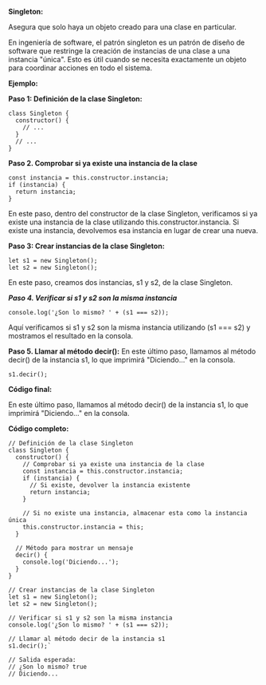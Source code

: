 **Singleton:**

Asegura que solo haya un objeto creado para una clase en particular.

En ingeniería de software, el patrón singleton es un patrón de diseño de software que restringe la creación de instancias de una clase a una instancia "única". Esto es útil cuando se necesita exactamente un objeto para coordinar acciones en todo el sistema.

**Ejemplo:**

**Paso 1: Definición de la clase Singleton:**

```
class Singleton {
  constructor() {
    // ...
  }
  // ...
}
```

**Paso 2. Comprobar si ya existe una instancia de la clase**

```
const instancia = this.constructor.instancia;
if (instancia) {
  return instancia;
}
```

En este paso, dentro del constructor de la clase Singleton, verificamos si ya existe una instancia de la clase utilizando this.constructor.instancia. Si existe una instancia, devolvemos esa instancia en lugar de crear una nueva.

**Paso 3: Crear instancias de la clase Singleton:**

```
let s1 = new Singleton();
let s2 = new Singleton();
```

En este paso, creamos dos instancias, s1 y s2, de la clase Singleton.

***Paso 4. Verificar si s1 y s2 son la misma instancia***

```
console.log('¿Son lo mismo? ' + (s1 === s2));
```

Aquí verificamos si s1 y s2 son la misma instancia utilizando (s1 === s2) y mostramos el resultado en la consola.

**Paso 5. Llamar al método decir():** En este último paso, llamamos al método decir() de la instancia s1, lo que imprimirá "Diciendo..." en la consola.

```
s1.decir();
```

**Código final:**

En este último paso, llamamos al método decir() de la instancia s1, lo que imprimirá "Diciendo..." en la consola.

**Código completo:**

```
// Definición de la clase Singleton
class Singleton {
  constructor() {
    // Comprobar si ya existe una instancia de la clase
    const instancia = this.constructor.instancia;
    if (instancia) {
      // Si existe, devolver la instancia existente
      return instancia;
    }
    
    // Si no existe una instancia, almacenar esta como la instancia única
    this.constructor.instancia = this;
  }
  
  // Método para mostrar un mensaje
  decir() {
    console.log('Diciendo...');
  }
}

// Crear instancias de la clase Singleton
let s1 = new Singleton();
let s2 = new Singleton();

// Verificar si s1 y s2 son la misma instancia
console.log('¿Son lo mismo? ' + (s1 === s2));

// Llamar al método decir de la instancia s1
s1.decir();`

// Salida esperada:
// ¿Son lo mismo? true
// Diciendo...
```
